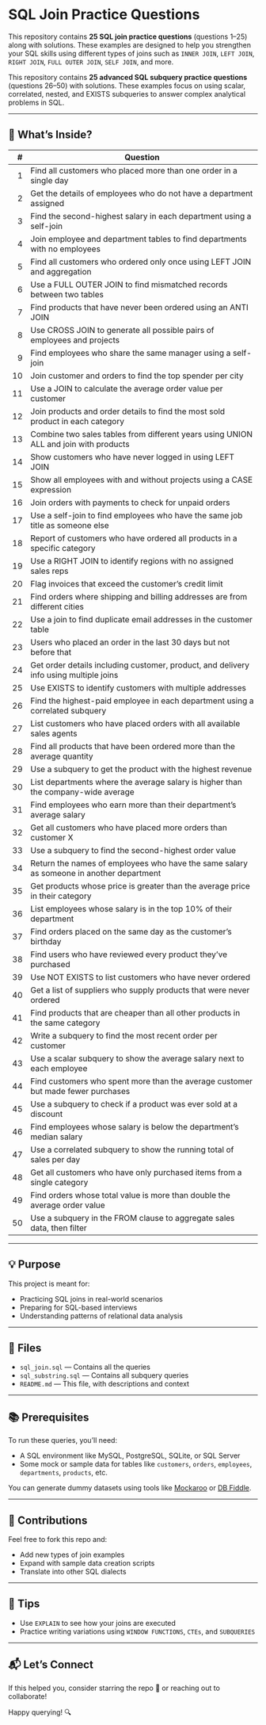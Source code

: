 
# SQL Join Practice Questions

This repository contains **25 SQL join practice questions** (questions 1–25) along with solutions. These examples are designed to help you strengthen your SQL skills using different types of joins such as `INNER JOIN`, `LEFT JOIN`, `RIGHT JOIN`, `FULL OUTER JOIN`, `SELF JOIN`, and more.

This repository contains **25 advanced SQL subquery practice questions** (questions 26–50) with solutions. These examples focus on using scalar, correlated, nested, and EXISTS subqueries to answer complex analytical problems in SQL.


---

## 📘 What’s Inside?

| # | Question |
|--:|----------|
| 1 | Find all customers who placed more than one order in a single day |
| 2 | Get the details of employees who do not have a department assigned |
| 3 | Find the second-highest salary in each department using a self-join |
| 4 | Join employee and department tables to find departments with no employees |
| 5 | Find all customers who ordered only once using LEFT JOIN and aggregation |
| 6 | Use a FULL OUTER JOIN to find mismatched records between two tables |
| 7 | Find products that have never been ordered using an ANTI JOIN |
| 8 | Use CROSS JOIN to generate all possible pairs of employees and projects |
| 9 | Find employees who share the same manager using a self-join |
| 10 | Join customer and orders to find the top spender per city |
| 11 | Use a JOIN to calculate the average order value per customer |
| 12 | Join products and order details to find the most sold product in each category |
| 13 | Combine two sales tables from different years using UNION ALL and join with products |
| 14 | Show customers who have never logged in using LEFT JOIN |
| 15 | Show all employees with and without projects using a CASE expression |
| 16 | Join orders with payments to check for unpaid orders |
| 17 | Use a self-join to find employees who have the same job title as someone else |
| 18 | Report of customers who have ordered all products in a specific category |
| 19 | Use a RIGHT JOIN to identify regions with no assigned sales reps |
| 20 | Flag invoices that exceed the customer’s credit limit |
| 21 | Find orders where shipping and billing addresses are from different cities |
| 22 | Use a join to find duplicate email addresses in the customer table |
| 23 | Users who placed an order in the last 30 days but not before that |
| 24 | Get order details including customer, product, and delivery info using multiple joins |
| 25 | Use EXISTS to identify customers with multiple addresses |
| 26 | Find the highest-paid employee in each department using a correlated subquery |
| 27 | List customers who have placed orders with all available sales agents |
| 28 | Find all products that have been ordered more than the average quantity |
| 29 | Use a subquery to get the product with the highest revenue |
| 30 | List departments where the average salary is higher than the company-wide average |
| 31 | Find employees who earn more than their department’s average salary |
| 32 | Get all customers who have placed more orders than customer X |
| 33 | Use a subquery to find the second-highest order value |
| 34 | Return the names of employees who have the same salary as someone in another department |
| 35 | Get products whose price is greater than the average price in their category |
| 36 | List employees whose salary is in the top 10% of their department |
| 37 | Find orders placed on the same day as the customer’s birthday |
| 38 | Find users who have reviewed every product they’ve purchased |
| 39 | Use NOT EXISTS to list customers who have never ordered |
| 40 | Get a list of suppliers who supply products that were never ordered |
| 41 | Find products that are cheaper than all other products in the same category |
| 42 | Write a subquery to find the most recent order per customer |
| 43 | Use a scalar subquery to show the average salary next to each employee |
| 44 | Find customers who spent more than the average customer but made fewer purchases |
| 45 | Use a subquery to check if a product was ever sold at a discount |
| 46 | Find employees whose salary is below the department’s median salary |
| 47 | Use a correlated subquery to show the running total of sales per day |
| 48 | Get all customers who have only purchased items from a single category |
| 49 | Find orders whose total value is more than double the average order value |
| 50 | Use a subquery in the FROM clause to aggregate sales data, then filter |
---

## 💡 Purpose

This project is meant for:

- Practicing SQL joins in real-world scenarios
- Preparing for SQL-based interviews
- Understanding patterns of relational data analysis

---

## 📄 Files

- `sql_join.sql` — Contains all the queries
- `sql_substring.sql` — Contains all subquery queries
- `README.md` — This file, with descriptions and context

---

## 📚 Prerequisites

To run these queries, you’ll need:

- A SQL environment like MySQL, PostgreSQL, SQLite, or SQL Server
- Some mock or sample data for tables like `customers`, `orders`, `employees`, `departments`, `products`, etc.

You can generate dummy datasets using tools like [Mockaroo](https://mockaroo.com) or [DB Fiddle](https://dbfiddle.uk).

---

## 🤝 Contributions

Feel free to fork this repo and:

- Add new types of join examples
- Expand with sample data creation scripts
- Translate into other SQL dialects

---

## 🧠 Tips

- Use `EXPLAIN` to see how your joins are executed
- Practice writing variations using `WINDOW FUNCTIONS`, `CTEs`, and `SUBQUERIES`

---

## 📬 Let’s Connect

If this helped you, consider starring the repo 🌟 or reaching out to collaborate!

Happy querying! 🔍
